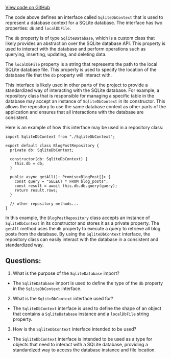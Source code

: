 [View code on GitHub](https://github.com/gaerongsalon/blog/sqlite/lib/sqliteDbContext.ts)

The code above defines an interface called `SqliteDbContext` that is used to represent a database context for a SQLite database. The interface has two properties: `db` and `localDbFile`. 

The `db` property is of type `SqliteDatabase`, which is a custom class that likely provides an abstraction over the SQLite database API. This property is used to interact with the database and perform operations such as querying, inserting, updating, and deleting data.

The `localDbFile` property is a string that represents the path to the local SQLite database file. This property is used to specify the location of the database file that the `db` property will interact with.

This interface is likely used in other parts of the project to provide a standardized way of interacting with the SQLite database. For example, a repository class that is responsible for managing a specific table in the database may accept an instance of `SqliteDbContext` in its constructor. This allows the repository to use the same database context as other parts of the application and ensures that all interactions with the database are consistent.

Here is an example of how this interface may be used in a repository class:

```
import SqliteDbContext from "./SqliteDbContext";

export default class BlogPostRepository {
  private db: SqliteDbContext;

  constructor(db: SqliteDbContext) {
    this.db = db;
  }

  public async getAll(): Promise<BlogPost[]> {
    const query = "SELECT * FROM blog_posts";
    const result = await this.db.db.query(query);
    return result.rows;
  }

  // other repository methods...
}
```

In this example, the `BlogPostRepository` class accepts an instance of `SqliteDbContext` in its constructor and stores it as a private property. The `getAll` method uses the `db` property to execute a query to retrieve all blog posts from the database. By using the `SqliteDbContext` interface, the repository class can easily interact with the database in a consistent and standardized way.
## Questions: 
 1. What is the purpose of the `SqliteDatabase` import?
- The `SqliteDatabase` import is used to define the type of the `db` property in the `SqliteDbContext` interface.

2. What is the `SqliteDbContext` interface used for?
- The `SqliteDbContext` interface is used to define the shape of an object that contains a `SqliteDatabase` instance and a `localDbFile` string property.

3. How is the `SqliteDbContext` interface intended to be used?
- The `SqliteDbContext` interface is intended to be used as a type for objects that need to interact with a SQLite database, providing a standardized way to access the database instance and file location.